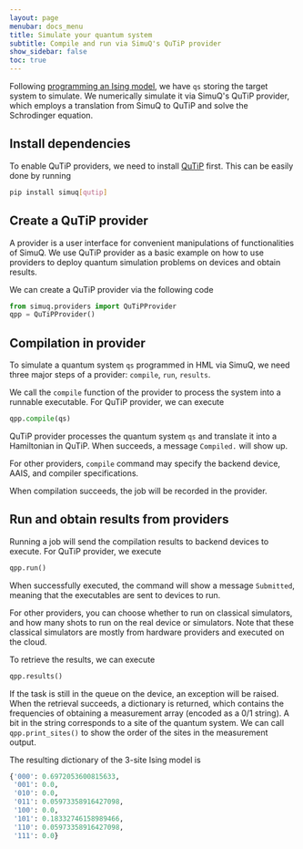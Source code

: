 ```yaml
---
layout: page
menubar: docs_menu
title: Simulate your quantum system
subtitle: Compile and run via SimuQ's QuTiP provider
show_sidebar: false
toc: true
---
```



Following [programming an Ising model](/SimuQ/docs/qsystem), we have `qs` storing the target system to simulate. We numerically simulate it via SimuQ's QuTiP provider, which employs a translation from SimuQ to QuTiP and solve the Schrodinger equation.

## Install dependencies

To enable QuTiP providers, we need to install [QuTiP](https://qutip.org/) first. This can be easily done by running

```bash
pip install simuq[qutip]
```

## Create a QuTiP provider

A provider is a user interface for convenient manipulations of functionalities of SimuQ. We use QuTiP provider as a basic example on how to use providers to deploy quantum simulation problems on devices and obtain results.

We can create a QuTiP provider via the following code

```python
from simuq.providers import QuTiPProvider
qpp = QuTiPProvider()
```

## Compilation in provider

To simulate a quantum system `qs` programmed in HML via SimuQ, we need three major steps of a provider: `compile`, `run`, `results`.

We call the `compile` function of the provider to process the system into a runnable executable. For QuTiP provider, we can execute

```python
qpp.compile(qs)
```

QuTiP provider processes the quantum system `qs` and translate it into a Hamiltonian in QuTiP. When succeeds, a message `Compiled.` will show up.

For other providers, `compile` command may specify the backend device, AAIS, and compiler specifications.

When compilation succeeds, the job will be recorded in the provider.

## Run and obtain results from providers

Running a job will send the compilation results to backend devices to execute. For QuTiP provider, we execute

```python
qpp.run()
```

When successfully executed, the command will show a message `Submitted`, meaning that the executables are sent to devices to run.

For other providers, you can choose whether to run on classical simulators, and how many shots to run on the real device or simulators. Note that these classical simulators are mostly from hardware providers and executed on the cloud.

To retrieve the results, we can execute

```python
qpp.results()
```

If the task is still in the queue on the device, an exception will be raised. When the retrieval succeeds, a dictionary is returned, which contains the frequencies of obtaining a measurement array (encoded as a 0/1 string). A bit in the string corresponds to a site of the quantum system. We can call `qpp.print_sites()` to show the order of the sites in the measurement output.

The resulting dictionary of the 3-site Ising model is

```python
{'000': 0.6972053600815633,
 '001': 0.0,
 '010': 0.0,
 '011': 0.05973358916427098,
 '100': 0.0,
 '101': 0.18332746158989466,
 '110': 0.05973358916427098,
 '111': 0.0}
```
